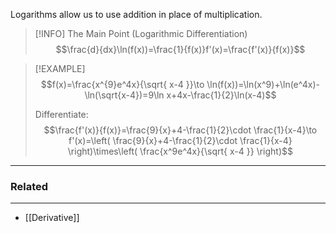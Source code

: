 Logarithms allow us to use addition in place of multiplication.

> [!INFO] The Main Point (Logarithmic Differentiation)
> $$\frac{d}{dx}\ln(f(x))=\frac{1}{f(x)}f'(x)=\frac{f'(x)}{f(x)}$$

> [!EXAMPLE] 
> $$f(x)=\frac{x^{9}e^4x}{\sqrt{ x-4 }}\to \ln(f(x))=\ln(x^9)+\ln(e^4x)-\ln(\sqrt{x-4})=9\ln x+4x-\frac{1}{2}\ln(x-4)$$
> 
> Differentiate:
> $$\frac{f'(x)}{f(x)}=\frac{9}{x}+4-\frac{1}{2}\cdot \frac{1}{x-4}\to f'(x)=\left( \frac{9}{x}+4-\frac{1}{2}\cdot \frac{1}{x-4} \right)\times\left( \frac{x^9e^4x}{\sqrt{ x-4 }} \right)$$



---
### Related
---
- [[Derivative]]